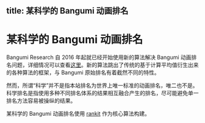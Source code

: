 title: 某科学的 Bangumi 动画排名
---
# 某科学的 Bangumi 动画排名

Bangumi Research 自 2016 年起就已经开始使用新的算法解决 Bangumi 动画排名问题，详细情况可以查看[这里][1]。新的算法跳出了传统的基于计算平均值衍生出来的各种算法的框架，与 Bangumi 原始排名有着截然不同的特性。

然而，所谓“科学”并不是指本站排名为世界上唯一标准的动画排名，唯二也不是。科学排名是指使用多种不同排名体系的结果相互融合产生的排名，尽可能避免单一排名方法容易被操纵的结果。

某科学的 Bangumi 动画排名使用 [rankit][2] 作为核心算法构建。


  [1]: http://wattlebird.github.io/2016/02/05/%E4%BD%BF%E7%94%A8-rankit-%E6%9E%84%E5%BB%BA%E6%9B%B4%E7%A7%91%E5%AD%A6%E7%9A%84%E6%8E%92%E5%90%8D/
  [2]: https://github.com/wattlebird/ranking